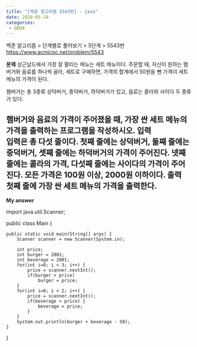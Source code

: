 ```yaml
---
title: "[백준 알고리즘 5543번] - java"
date: 2020-05-10
categories: 
 - ODOA
---
```

백준 알고리즘 > 단계별로 풀어보기 > 5단계 > 5543번 
<a href="https://www.acmicpc.net/problem/5543">https://www.acmicpc.net/problem/5543</a>  

**문제**
상근날드에서 가장 잘 팔리는 메뉴는 세트 메뉴이다. 주문할 때, 자신이 원하는 햄버거와 음료를 하나씩 골라, 세트로 구매하면, 가격의 합계에서 50원을 뺀 가격이 세트 메뉴의 가격이 된다.

햄버거는 총 3종류 상덕버거, 중덕버거, 하덕버거가 있고, 음료는 콜라와 사이다 두 종류가 있다.

햄버거와 음료의 가격이 주어졌을 때, 가장 싼 세트 메뉴의 가격을 출력하는 프로그램을 작성하시오.
**입력**  
입력은 총 다섯 줄이다. 첫째 줄에는 상덕버거, 둘째 줄에는 중덕버거, 셋째 줄에는 하덕버거의 가격이 주어진다. 넷째 줄에는 콜라의 가격, 다섯째 줄에는 사이다의 가격이 주어진다. 모든 가격은 100원 이상, 2000원 이하이다.
**출력**  
첫째 줄에 가장 싼 세트 메뉴의 가격을 출력한다.
---


**My answer**  

import java.util.Scanner;

public class Main {

    public static void main(String[] args) {
    	Scanner scanner = new Scanner(System.in);
        
    	int price;
    	int burger = 2001;
    	int beverage = 2001;
        for(int i=0; i < 3; i++) {
        	price = scanner.nextInt();
        	if(burger > price)
        		burger = price;
        }
        for(int i=0; i < 2; i++) {
        	price = scanner.nextInt();
        	if(beverage > price) {
        		beverage = price;
        	}
        }
        System.out.println(burger + beverage - 50);
    }
}
```



